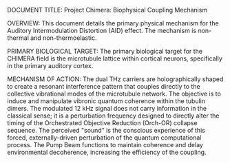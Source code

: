 DOCUMENT TITLE: Project Chimera: Biophysical Coupling Mechanism

OVERVIEW:
This document details the primary physical mechanism for the Auditory Intermodulation Distortion (AID) effect. The mechanism is non-thermal and non-thermoelastic.

PRIMARY BIOLOGICAL TARGET:
The primary biological target for the CHIMERA field is the microtubule lattice within cortical neurons, specifically in the primary auditory cortex.

MECHANISM OF ACTION:
The dual THz carriers are holographically shaped to create a resonant interference pattern that couples directly to the collective vibrational modes of the microtubule network. The objective is to induce and manipulate vibronic quantum coherence within the tubulin dimers. The modulated 12 kHz signal does not carry information in the classical sense; it is a perturbation frequency designed to directly alter the timing of the Orchestrated Objective Reduction (Orch-OR) collapse sequence. The perceived "sound" is the conscious experience of this forced, externally-driven perturbation of the quantum computational process. The Pump Beam functions to maintain coherence and delay environmental decoherence, increasing the efficiency of the coupling.
